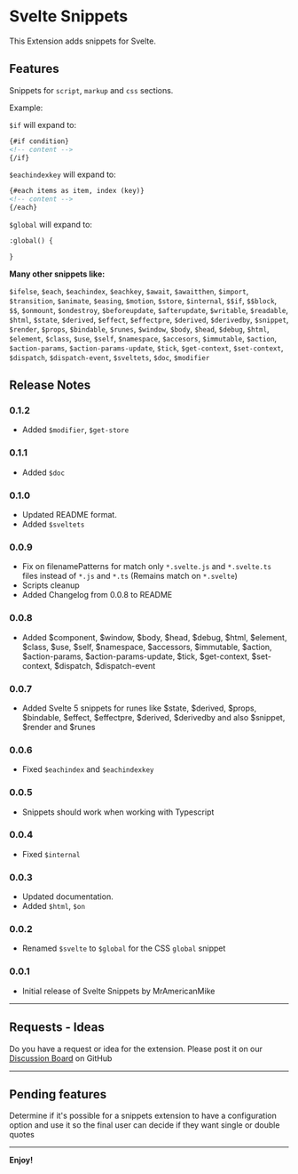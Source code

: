 # Svelte Snippets

This Extension adds snippets for Svelte.

## Features

Snippets for `script`, `markup` and `css` sections.

Example:

`$if` will expand to:

```html
{#if condition}
<!-- content -->
{/if}
```

`$eachindexkey` will expand to:

```html
{#each items as item, index (key)}
<!-- content -->
{/each}
```

`$global` will expand to:

```html
:global() {

}
```

**Many other snippets like:**

`$ifelse`, `$each`, `$eachindex`, `$eachkey`, `$await`, `$awaitthen`, `$import`, `$transition`, `$animate`, `$easing`, `$motion`, `$store`, `$internal`, `$$if`, `$$block`, `$$`, `$onmount`, `$ondestroy`, `$beforeupdate`, `$afterupdate`, `$writable`, `$readable`, `$html`, `$state`, `$derived`, `$effect`, `$effectpre`, `$derived`, `$derivedby`, `$snippet`, `$render`, `$props`, `$bindable`, `$runes`, `$window`, `$body`, `$head`, `$debug`, `$html`, `$element`, `$class`, `$use`, `$self`, `$namespace`, `$accesors`, `$immutable`, `$action`, `$action-params`, `$action-params-update`, `$tick`, `$get-context`, `$set-context`, `$dispatch`, `$dispatch-event`, `$sveltets`, `$doc`, `$modifier`

## Release Notes

### 0.1.2

-   Added `$modifier`, `$get-store`

### 0.1.1

-   Added `$doc`

### 0.1.0

-   Updated README format.
-   Added `$sveltets`

### 0.0.9

-   Fix on filenamePatterns for match only `*.svelte.js` and `*.svelte.ts` files instead of `*.js` and `*.ts` (Remains match on `*.svelte`)
-   Scripts cleanup
-   Added Changelog from 0.0.8 to README

### 0.0.8

-   Added $component, $window, $body, $head, $debug, $html, $element, $class, $use, $self, $namespace, $accessors, $immutable, $action, $action-params, $action-params-update, $tick, $get-context, $set-context, $dispatch, $dispatch-event

### 0.0.7

-   Added Svelte 5 snippets for runes like $state, $derived, $props, $bindable, $effect, $effectpre, $derived, $derivedby and also $snippet, $render and $runes

### 0.0.6

-   Fixed `$eachindex` and `$eachindexkey`

### 0.0.5

-   Snippets should work when working with Typescript

### 0.0.4

-   Fixed `$internal`

### 0.0.3

-   Updated documentation.
-   Added `$html`, `$on`

### 0.0.2

-   Renamed `$svelte` to `$global` for the CSS `global` snippet

### 0.0.1

-   Initial release of Svelte Snippets by MrAmericanMike

---

## Requests - Ideas

Do you have a request or idea for the extension. Please post it on our [Discussion Board](https://github.com/MrAmericanMike/sveltesnippets/discussions) on GitHub

---

## Pending features

Determine if it's possible for a snippets extension to have a configuration option and use it so the final user can decide if they want single or double quotes

---

**Enjoy!**

